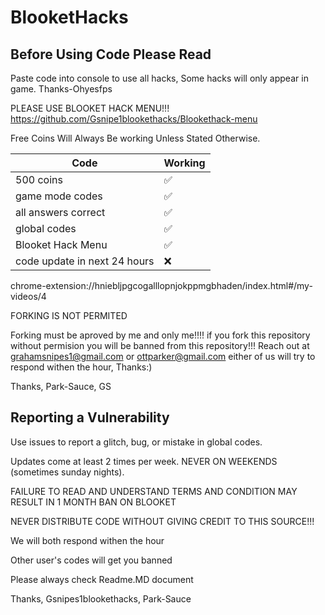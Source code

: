 # BlooketHacks
## Before Using Code Please Read




Paste code into console to use all hacks, Some hacks will only appear in game. Thanks-Ohyesfps


PLEASE USE BLOOKET HACK MENU!!!      https://github.com/Gsnipe1blookethacks/Blookethack-menu

Free Coins Will Always Be working Unless Stated Otherwise.



| Code |   Working        |
| ------- | ------------------ |
| 500 coins  | ✅ |
| game mode codes  | ✅
| all answers correct  |:white_check_mark:|
| global codes | :white_check_mark: |
| Blooket Hack Menu | ✅|
| code update in next 24 hours  | :x: |



chrome-extension://hniebljpgcogalllopnjokppmgbhaden/index.html#/my-videos/4



FORKING IS NOT PERMITED

Forking must be aproved by me and only me!!!! if you fork this repository without permision you will be banned from this repository!!! Reach out at grahamsnipes1@gmail.com or ottparker@gmail.com either of us will try to respond withen the hour, Thanks:)

Thanks, Park-Sauce, GS






## Reporting a Vulnerability

Use issues to report a glitch, bug, or mistake in global codes.

Updates come at least 2 times per week. NEVER ON WEEKENDS (sometimes sunday nights).



FAILURE TO READ AND UNDERSTAND TERMS AND CONDITION MAY RESULT IN 1 MONTH BAN ON BLOOKET


NEVER DISTRIBUTE CODE WITHOUT GIVING CREDIT TO THIS SOURCE!!!





We will both respond withen the hour

Other user's codes will get you banned




Please always check Readme.MD document




Thanks, Gsnipes1blookethacks, Park-Sauce
